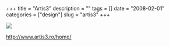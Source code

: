 +++
title = "Artis3"
description = ""
tags = []
date = "2008-02-01"
categories = ["design"]
slug = "artis3"
+++


 

  <div id="screens-thumbs" class="clearfix">
    <div class="txt-center" id="design-submission"><a href="http://www.artis3.ro/home/"><img id='bluga-thumbnail-1001' class='bluga-thumbnail large' src='//konigi.com/media/bluga/
wt47f281ac7a567_0.jpg'/></a></div>  
  </div>   
<p><a href="http://www.artis3.ro/home/">http://www.artis3.ro/home/</a></p>




